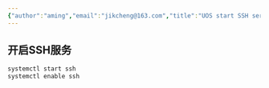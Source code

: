 ```yaml
---
{"author":"aming","email":"jikcheng@163.com","title":"UOS start SSH servers","creation_date":"2022-06-27 15:57","Last modified date":"2022-11-25 16:11","tags":"UOS start SSH servers","File Folder with relative path":"system/Doc/UOS","remark":null,"other":null,"dg-publish":true,"permalink":"/system/doc/uos/uos-start-ssh-servers/","dgPassFrontmatter":true}
---
```



## 开启SSH服务
```bash
systemctl start ssh
systemctl enable ssh
```

